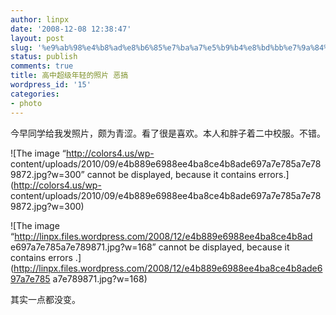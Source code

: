 ```yaml
---
author: linpx
date: '2008-12-08 12:38:47'
layout: post
slug: '%e9%ab%98%e4%b8%ad%e8%b6%85%e7%ba%a7%e5%b9%b4%e8%bd%bb%e7%9a%84%e7%85%a7%e7%89%87-%e6%81%b6%e6%90%9e'
status: publish
comments: true
title: 高中超级年轻的照片 恶搞
wordpress_id: '15'
categories:
- photo
---
```


  

今早同学给我发照片，颇为青涩。看了很是喜欢。本人和胖子着二中校服。不错。

  

  

  
![The image “http://colors4.us/wp-
content/uploads/2010/09/e4b889e6988ee4ba8ce4b8ade697a7e785a7e789872.jpg?w=300”
cannot be displayed, because it contains errors.](http://colors4.us/wp-
content/uploads/2010/09/e4b889e6988ee4ba8ce4b8ade697a7e785a7e789872.jpg?w=300)

  

![The image “http://linpx.files.wordpress.com/2008/12/e4b889e6988ee4ba8ce4b8ad
e697a7e785a7e789871.jpg?w=168” cannot be displayed, because it contains errors
.](http://linpx.files.wordpress.com/2008/12/e4b889e6988ee4ba8ce4b8ade697a7e785
a7e789871.jpg?w=168)

  
其实一点都没变。

  


